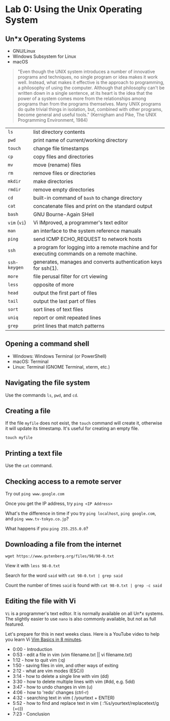 # Lab 0: Using the Unix Operating System

## Un*x Operating Systems

* GNU/Linux
* Windows Subsystem for Linux
* macOS

> "Even though the UNIX system introduces a number of innovative programs and techniques, no single program or idea makes it work well. Instead, what makes it effective is the approach to programming, a philosophy of using the computer. Although that philosophy can't be written down in a single sentence, at its heart is the idea that the power of a system comes more from the relationships among programs than from the programs themselves. Many UNIX programs do quite trivial things in isolation, but, combined with other programs, become general and useful tools." (Kernigham and Pike, The UNIX Programming Environment, 1984)

|              |                                                                                             |
| :----------- | :------------------------------------------------------------------------------------------ |
| `ls`         | list directory contents                                                                     |
| `pwd`        | print name of current/working directory                                                     |
| `touch`      | change file timestamps                                                                      |
| `cp`         | copy files and directories                                                                  |
| `mv`         | move (rename) files                                                                         |
| `rm`         | remove files or directories                                                                 |
| `mkdir`      | make directories                                                                            |
| `rmdir`      | remove empty directories                                                                    |
| `cd`         | built-in command of `bash` to change directory                                              |
| `cat`        | concatenate files and print on the standard output                                          |
| `bash`       | GNU Bourne-Again SHell                                                                      |
| `vim` (`vi`) | Vi IMproved, a programmer's text editor                                                     |
| `man`        | an interface to the system reference manuals                                                |
| `ping`       | send ICMP ECHO_REQUEST to network hosts                                                     |
| `ssh`        | a program for logging into a remote machine and for executing commands on a remote machine. |
| `ssh-keygen` | generates, manages and converts authentication keys for ssh(1).                             |
| `more`       | file perusal filter for crt viewing                                                         |
| `less`       | opposite of more                                                                            |
| `head`       | output the first part of files                                                              |
| `tail`       | output the last part of files                                                               |
| `sort`       | sort lines of text files                                                                    |
| `uniq`       | report or omit repeated lines                                                               |
| `grep`       | print lines that match patterns                                                             |

## Opening a command shell

* Windows: Windows Terminal (or PowerShell)
* macOS: Terminal
* Linux: Terminal (GNOME Terminal, xterm, etc.)

## Navigating the file system

Use the commands `ls`, `pwd`, and `cd`.

## Creating a file

If the file `myfile` does not exist, the `touch` command will create it, otherwise it will update its timestamp. It's useful for creating an empty file.

`touch myfile`

## Printing a text file

Use the `cat` command.

## Checking access to a remote server

Try out `ping www.google.com`

Once you get the IP address, try `ping <IP Address>`

What's the difference in time if you try `ping localhost`, `ping google.com`, and `ping www.tv-tokyo.co.jp`?

What happens if you `ping 255.255.0.0`?

## Downloading a file from the internet

`wget https://www.gutenberg.org/files/98/98-0.txt`

View it with `less 98-0.txt`

Search for the word `said` with `cat 98-0.txt | grep said`

Count the number of times `said` is found with `cat 98-0.txt | grep -c said`

## Editing the file with Vi

`Vi` is a programmer's text editor. It is normally available on all Un*x systems. The slightly easier to use `nano` is also commonly available, but not as full featured.

Let's prepare for this in next weeks class. Here is a YouTube video to help you learn Vi [Vim Basics in 8 minutes](https://www.youtube.com/watch?v=ggSyF1SVFr4).

- 0:00 - Introduction
- 0:53 - edit a file in vim (vim filename.txt || vi filename.txt)
- 1:12 - how to quit vim (:q)
- 1:50 - saving files in vim, and other ways of exiting
- 2:12 - what are vim modes (ESC/i)
- 3:14 - how to delete a single line with vim (dd)
- 3:30 - how to delete multiple lines with vim (#dd, e.g. 5dd)
- 3:47 - how to undo changes in vim (u)
- 4:06 - how to 'redo' changes (ctrl-r)
- 4:32 - searching text in vim ( /yourtext + ENTER)
- 5:52 - how to find and replace text in vim ( :%s/yourtext/replacetext/g (+c))
- 7:23 - Conclusion

